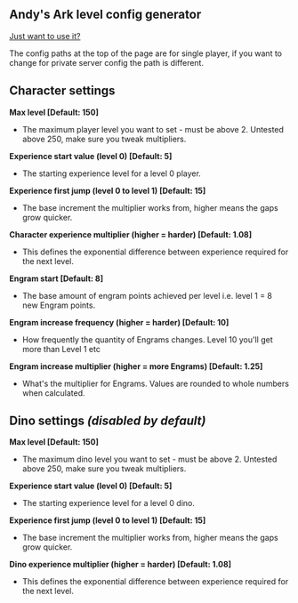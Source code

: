 ## Andy's Ark level config generator


[Just want to use it?](https://udjamaflip.github.io/ark-level-generator/)

The config paths at the top of the page are for single player, if you want to change for private server config the path is different.

## Character settings
**Max level [Default: 150]**
- The maximum player level you want to set - must be above 2. Untested above 250, make sure you tweak multipliers.

**Experience start value (level 0) [Default: 5]**
- The starting experience level for a level 0 player.

**Experience first jump (level 0 to level 1) [Default: 15]**  
- The base increment the multiplier works from, higher means the gaps grow quicker.

**Character experience multiplier (higher = harder) [Default: 1.08]**
- This defines the exponential difference between experience required for the next level.

**Engram start [Default: 8]**
- The base amount of engram points achieved per level i.e. level 1 = 8 new Engram points.

**Engram increase frequency (higher = harder) [Default: 10]** 
- How frequently the quantity of Engrams changes. Level 10 you'll get more than Level 1 etc

**Engram increase multiplier (higher = more Engrams) [Default: 1.25]**  
- What's the multiplier for Engrams. Values are rounded to whole numbers when calculated.

## Dino settings *(disabled by default)*
**Max level [Default: 150]**  
- The maximum dino level you want to set - must be above 2. Untested above 250, make sure you tweak multipliers.

**Experience start value (level 0) [Default: 5]**  
- The starting experience level for a level 0 dino.

**Experience first jump (level 0 to level 1) [Default: 15]**  
- The base increment the multiplier works from, higher means the gaps grow quicker.

**Dino experience multiplier (higher = harder) [Default: 1.08]** 
- This defines the exponential difference between experience required for the next level.
